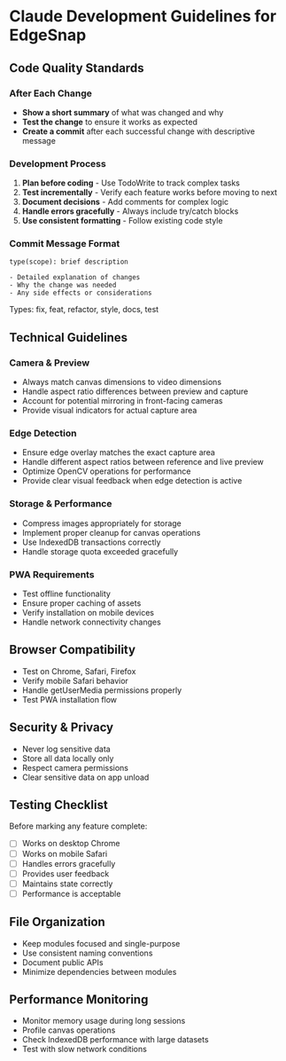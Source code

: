 # Claude Development Guidelines for EdgeSnap

## Code Quality Standards

### After Each Change
- **Show a short summary** of what was changed and why
- **Test the change** to ensure it works as expected
- **Create a commit** after each successful change with descriptive message

### Development Process
1. **Plan before coding** - Use TodoWrite to track complex tasks
2. **Test incrementally** - Verify each feature works before moving to next
3. **Document decisions** - Add comments for complex logic
4. **Handle errors gracefully** - Always include try/catch blocks
5. **Use consistent formatting** - Follow existing code style

### Commit Message Format
```
type(scope): brief description

- Detailed explanation of changes
- Why the change was needed
- Any side effects or considerations
```

Types: fix, feat, refactor, style, docs, test

## Technical Guidelines

### Camera & Preview
- Always match canvas dimensions to video dimensions
- Handle aspect ratio differences between preview and capture
- Account for potential mirroring in front-facing cameras
- Provide visual indicators for actual capture area

### Edge Detection
- Ensure edge overlay matches the exact capture area
- Handle different aspect ratios between reference and live preview
- Optimize OpenCV operations for performance
- Provide clear visual feedback when edge detection is active

### Storage & Performance
- Compress images appropriately for storage
- Implement proper cleanup for canvas operations
- Use IndexedDB transactions correctly
- Handle storage quota exceeded gracefully

### PWA Requirements
- Test offline functionality
- Ensure proper caching of assets
- Verify installation on mobile devices
- Handle network connectivity changes

## Browser Compatibility
- Test on Chrome, Safari, Firefox
- Verify mobile Safari behavior
- Handle getUserMedia permissions properly
- Test PWA installation flow

## Security & Privacy
- Never log sensitive data
- Store all data locally only
- Respect camera permissions
- Clear sensitive data on app unload

## Testing Checklist
Before marking any feature complete:
- [ ] Works on desktop Chrome
- [ ] Works on mobile Safari
- [ ] Handles errors gracefully
- [ ] Provides user feedback
- [ ] Maintains state correctly
- [ ] Performance is acceptable

## File Organization
- Keep modules focused and single-purpose
- Use consistent naming conventions
- Document public APIs
- Minimize dependencies between modules

## Performance Monitoring
- Monitor memory usage during long sessions
- Profile canvas operations
- Check IndexedDB performance with large datasets
- Test with slow network conditions
